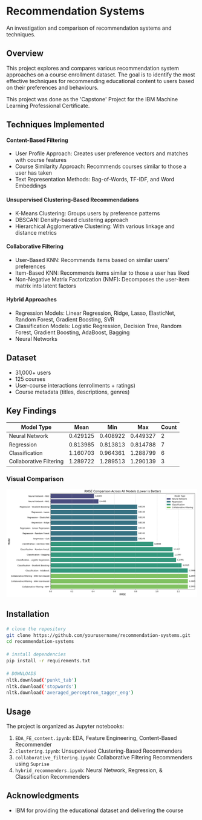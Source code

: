 # Recommendation Systems
An investigation and comparison of recommendation systems and techniques.

## Overview
This project explores and compares various recommendation system approaches on a course enrollment dataset. The goal is to identify the most effective techniques for recommending educational content to users based on their preferences and behaviours.

This project was done as the 'Capstone' Project for the IBM Machine Learning Professional Certificate.

## Techniques Implemented
#### Content-Based Filtering
- User Profile Approach: Creates user preference vectors and matches with course features
- Course Similarity Approach: Recommends courses similar to those a user has taken
- Text Representation Methods: Bag-of-Words, TF-IDF, and Word Embeddings

#### Unsupervised Clustering-Based Recommendations
- K-Means Clustering: Groups users by preference patterns
- DBSCAN: Density-based clustering approach
- Hierarchical Agglomerative Clustering: With various linkage and distance metrics

#### Collaborative Filtering
- User-Based KNN: Recommends items based on similar users' preferences
- Item-Based KNN: Recommends items similar to those a user has liked
- Non-Negative Matrix Factorization (NMF): Decomposes the user-item matrix into latent factors

#### Hybrid Approaches
- Regression Models: Linear Regression, Ridge, Lasso, ElasticNet, Random Forest, Gradient Boosting, SVR
- Classification Models: Logistic Regression, Decision Tree, Random Forest, Gradient Boosting, AdaBoost, Bagging
- Neural Networks

## Dataset
- 31,000+ users
- 125 courses
- User-course interactions (enrollments + ratings)
- Course metadata (titles, descriptions, genres)

## Key Findings
| Model Type | Mean | Min | Max | Count |
|------------|------|-----|-----|-------|
| Neural Network | 0.429125 | 0.408922 | 0.449327 | 2 |
| Regression | 0.813985 | 0.813813 | 0.814788 | 7 |
| Classification | 1.160703 | 0.964361 | 1.288799 | 6 |
| Collaborative Filtering | 1.289722 | 1.289513 | 1.290139 | 3 |

### Visual Comparison
![Bar plot of RMSE for each model](findings.png)

## Installation

```bash
# clone the repository
git clone https://github.com/yourusername/recommendation-systems.git
cd recommendation-systems

# install dependencies
pip install -r requirements.txt

# DOWNLOADS
nltk.download('punkt_tab')
nltk.download('stopwords')
nltk.download('averaged_perceptron_tagger_eng')
```

## Usage

The project is organized as Jupyter notebooks:

1. `EDA_FE_content.ipynb`: EDA, Feature Engineering, Content-Based Recommender
2. `clustering.ipynb`: Unsupervised Clustering-Based Recommenders
3. `collaborative_filtering.ipynb`: Collaborative Filtering Recommenders using `Suprise`
4. `hybrid_recommenders.ipynb`: Neural Network, Regression, & Classification Recommenders

## Acknowledgments

- IBM for providing the educational dataset and delivering the course
